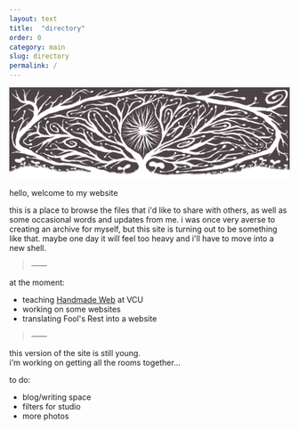 ```yaml
---
layout: text
title:  "directory"
order: 0
category: main
slug: directory
permalink: /
---
```


<img src="/assets/img/april.gif" alt="" title="">

hello, welcome to my website

this is a place to browse the files that i'd like to share with others, as well as some occasional words and updates from me. i was once very averse to creating an archive for myself, but this site is turning out to be something like that. maybe one day it will feel too heavy and i'll have to move into a new shell.

> &mdash;&mdash;

at the moment:
- teaching [Handmade Web](https://handmade-web.net/) at VCU
- working on some websites
- translating Fool's Rest into a website

> &mdash;&mdash;

this version of the site is still young. \
i'm working on getting all the rooms together...

to do:
- blog/writing space
- filters for studio
- more photos

